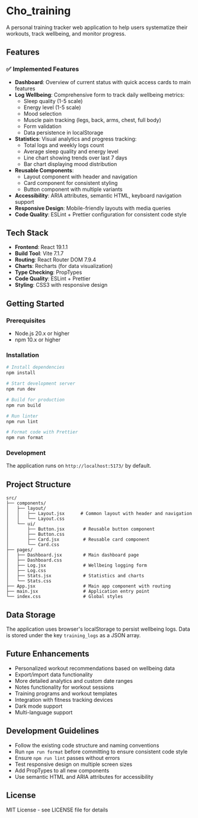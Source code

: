 # Cho_training

A personal training tracker web application to help users systematize their workouts, track wellbeing, and monitor progress.

## Features

### ✅ Implemented Features

- **Dashboard**: Overview of current status with quick access cards to main features
- **Log Wellbeing**: Comprehensive form to track daily wellbeing metrics:
  - Sleep quality (1-5 scale)
  - Energy level (1-5 scale)
  - Mood selection
  - Muscle pain tracking (legs, back, arms, chest, full body)
  - Form validation
  - Data persistence in localStorage
- **Statistics**: Visual analytics and progress tracking:
  - Total logs and weekly logs count
  - Average sleep quality and energy level
  - Line chart showing trends over last 7 days
  - Bar chart displaying mood distribution
- **Reusable Components**: 
  - Layout component with header and navigation
  - Card component for consistent styling
  - Button component with multiple variants
- **Accessibility**: ARIA attributes, semantic HTML, keyboard navigation support
- **Responsive Design**: Mobile-friendly layouts with media queries
- **Code Quality**: ESLint + Prettier configuration for consistent code style

## Tech Stack

- **Frontend**: React 19.1.1
- **Build Tool**: Vite 7.1.7
- **Routing**: React Router DOM 7.9.4
- **Charts**: Recharts (for data visualization)
- **Type Checking**: PropTypes
- **Code Quality**: ESLint + Prettier
- **Styling**: CSS3 with responsive design

## Getting Started

### Prerequisites

- Node.js 20.x or higher
- npm 10.x or higher

### Installation

```bash
# Install dependencies
npm install

# Start development server
npm run dev

# Build for production
npm run build

# Run linter
npm run lint

# Format code with Prettier
npm run format
```

### Development

The application runs on `http://localhost:5173/` by default.

## Project Structure

```
src/
├── components/
│   ├── layout/
│   │   ├── Layout.jsx      # Common layout with header and navigation
│   │   └── Layout.css
│   └── ui/
│       ├── Button.jsx       # Reusable button component
│       ├── Button.css
│       ├── Card.jsx         # Reusable card component
│       └── Card.css
├── pages/
│   ├── Dashboard.jsx        # Main dashboard page
│   ├── Dashboard.css
│   ├── Log.jsx              # Wellbeing logging form
│   ├── Log.css
│   ├── Stats.jsx            # Statistics and charts
│   └── Stats.css
├── App.jsx                  # Main app component with routing
├── main.jsx                 # Application entry point
└── index.css                # Global styles
```

## Data Storage

The application uses browser's localStorage to persist wellbeing logs. Data is stored under the key `training_logs` as a JSON array.

## Future Enhancements

- Personalized workout recommendations based on wellbeing data
- Export/import data functionality
- More detailed analytics and custom date ranges
- Notes functionality for workout sessions
- Training programs and workout templates
- Integration with fitness tracking devices
- Dark mode support
- Multi-language support

## Development Guidelines

- Follow the existing code structure and naming conventions
- Run `npm run format` before committing to ensure consistent code style
- Ensure `npm run lint` passes without errors
- Test responsive design on multiple screen sizes
- Add PropTypes to all new components
- Use semantic HTML and ARIA attributes for accessibility

## License

MIT License - see LICENSE file for details
